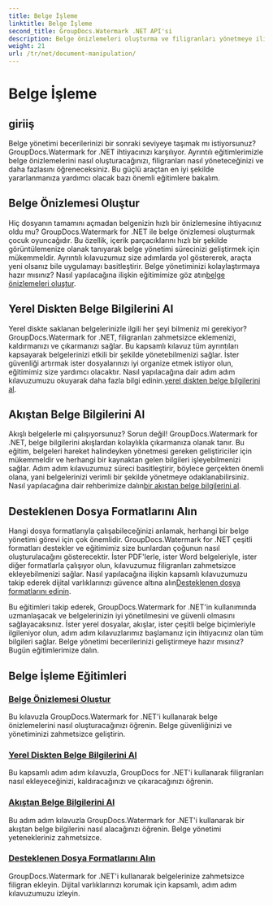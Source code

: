 ```yaml
---
title: Belge İşleme
linktitle: Belge İşleme
second_title: GroupDocs.Watermark .NET API'si
description: Belge önizlemeleri oluşturma ve filigranları yönetmeye ilişkin GroupDocs.Watermark for .NET eğitimlerini keşfedin. Belge güvenliğini ve yönetimini geliştirin.
weight: 21
url: /tr/net/document-manipulation/
---
```


# Belge İşleme

## giriiş

Belge yönetimi becerilerinizi bir sonraki seviyeye taşımak mı istiyorsunuz? GroupDocs.Watermark for .NET ihtiyacınızı karşılıyor. Ayrıntılı eğitimlerimizle belge önizlemelerini nasıl oluşturacağınızı, filigranları nasıl yöneteceğinizi ve daha fazlasını öğreneceksiniz. Bu güçlü araçtan en iyi şekilde yararlanmanıza yardımcı olacak bazı önemli eğitimlere bakalım.


## Belge Önizlemesi Oluştur
 Hiç dosyanın tamamını açmadan belgenizin hızlı bir önizlemesine ihtiyacınız oldu mu? GroupDocs.Watermark for .NET ile belge önizlemesi oluşturmak çocuk oyuncağıdır. Bu özellik, içerik parçacıklarını hızlı bir şekilde görüntülemenize olanak tanıyarak belge yönetimi sürecinizi geliştirmek için mükemmeldir. Ayrıntılı kılavuzumuz size adımlarda yol göstererek, araçta yeni olsanız bile uygulamayı basitleştirir. Belge yönetiminizi kolaylaştırmaya hazır mısınız? Nasıl yapılacağına ilişkin eğitimimize göz atın[belge önizlemeleri oluştur](./generate-document-preview/).

## Yerel Diskten Belge Bilgilerini Al
Yerel diskte saklanan belgelerinizle ilgili her şeyi bilmeniz mi gerekiyor? GroupDocs.Watermark for .NET, filigranları zahmetsizce eklemenizi, kaldırmanızı ve çıkarmanızı sağlar. Bu kapsamlı kılavuz tüm ayrıntıları kapsayarak belgelerinizi etkili bir şekilde yönetebilmenizi sağlar. İster güvenliği artırmak ister dosyalarınızı iyi organize etmek istiyor olun, eğitimimiz size yardımcı olacaktır. Nasıl yapılacağına dair adım adım kılavuzumuzu okuyarak daha fazla bilgi edinin.[yerel diskten belge bilgilerini al](./get-document-info-local-disk/).

## Akıştan Belge Bilgilerini Al
 Akışlı belgelerle mi çalışıyorsunuz? Sorun değil! GroupDocs.Watermark for .NET, belge bilgilerini akışlardan kolaylıkla çıkarmanıza olanak tanır. Bu eğitim, belgeleri hareket halindeyken yönetmesi gereken geliştiriciler için mükemmeldir ve herhangi bir kaynaktan gelen bilgileri işleyebilmenizi sağlar. Adım adım kılavuzumuz süreci basitleştirir, böylece gerçekten önemli olana, yani belgelerinizi verimli bir şekilde yönetmeye odaklanabilirsiniz. Nasıl yapılacağına dair rehberimize dalın[bir akıştan belge bilgilerini al](./get-document-info-stream/).

## Desteklenen Dosya Formatlarını Alın
 Hangi dosya formatlarıyla çalışabileceğinizi anlamak, herhangi bir belge yönetimi görevi için çok önemlidir. GroupDocs.Watermark for .NET çeşitli formatları destekler ve eğitimimiz size bunlardan çoğunun nasıl oluşturulacağını gösterecektir. İster PDF'lerle, ister Word belgeleriyle, ister diğer formatlarla çalışıyor olun, kılavuzumuz filigranları zahmetsizce ekleyebilmenizi sağlar. Nasıl yapılacağına ilişkin kapsamlı kılavuzumuzu takip ederek dijital varlıklarınızı güvence altına alın[Desteklenen dosya formatlarını edinin](./get-supported-file-formats/).

Bu eğitimleri takip ederek, GroupDocs.Watermark for .NET'in kullanımında uzmanlaşacak ve belgelerinizin iyi yönetilmesini ve güvenli olmasını sağlayacaksınız. İster yerel dosyalar, akışlar, ister çeşitli belge biçimleriyle ilgileniyor olun, adım adım kılavuzlarımız başlamanız için ihtiyacınız olan tüm bilgileri sağlar. Belge yönetimi becerilerinizi geliştirmeye hazır mısınız? Bugün eğitimlerimize dalın.
## Belge İşleme Eğitimleri
### [Belge Önizlemesi Oluştur](./generate-document-preview/)
Bu kılavuzla GroupDocs.Watermark for .NET'i kullanarak belge önizlemelerini nasıl oluşturacağınızı öğrenin. Belge güvenliğinizi ve yönetiminizi zahmetsizce geliştirin.
### [Yerel Diskten Belge Bilgilerini Al](./get-document-info-local-disk/)
Bu kapsamlı adım adım kılavuzla, GroupDocs for .NET'i kullanarak filigranları nasıl ekleyeceğinizi, kaldıracağınızı ve çıkaracağınızı öğrenin.
### [Akıştan Belge Bilgilerini Al](./get-document-info-stream/)
Bu adım adım kılavuzla GroupDocs.Watermark for .NET'i kullanarak bir akıştan belge bilgilerini nasıl alacağınızı öğrenin. Belge yönetimi yetenekleriniz zahmetsizce.
### [Desteklenen Dosya Formatlarını Alın](./get-supported-file-formats/)
GroupDocs.Watermark for .NET'i kullanarak belgelerinize zahmetsizce filigran ekleyin. Dijital varlıklarınızı korumak için kapsamlı, adım adım kılavuzumuzu izleyin.